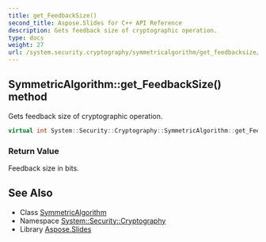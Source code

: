 ```yaml
---
title: get_FeedbackSize()
second_title: Aspose.Slides for C++ API Reference
description: Gets feedback size of cryptographic operation.
type: docs
weight: 27
url: /system.security.cryptography/symmetricalgorithm/get_feedbacksize/
---
```

## SymmetricAlgorithm::get_FeedbackSize() method


Gets feedback size of cryptographic operation.

```cpp
virtual int System::Security::Cryptography::SymmetricAlgorithm::get_FeedbackSize()
```


### Return Value

Feedback size in bits.

## See Also

* Class [SymmetricAlgorithm](../)
* Namespace [System::Security::Cryptography](../../)
* Library [Aspose.Slides](../../../)